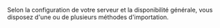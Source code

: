 Selon la configuration de votre serveur et la disponibilité générale, vous disposez d'une ou de plusieurs méthodes d'importation.